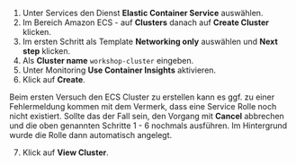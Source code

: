 1. Unter Services den Dienst **Elastic Container Service** auswählen.
2. Im Bereich Amazon ECS -  auf **Clusters** danach auf **Create Cluster** klicken.
3. Im ersten Schritt als Template **Networking only** auswählen und **Next step** klicken.
4. Als **Cluster name** ``workshop-cluster`` eingeben.
1. Unter Monitoring **Use Container Insights** aktivieren.
6. Klick auf **Create**.

<!-- Fix this with shortcodes -->
<div class="notices note">

Beim ersten Versuch den ECS Cluster zu erstellen kann es ggf. zu einer Fehlermeldung kommen mit dem Vermerk, dass eine Service Rolle noch nicht existiert. Sollte das der Fall sein, den Vorgang mit **Cancel** abbrechen und die oben genannten Schritte 1 - 6 nochmals ausführen. Im Hintergrund wurde die Rolle dann automatisch angelegt.

</div>

7. Klick auf **View Cluster**.
